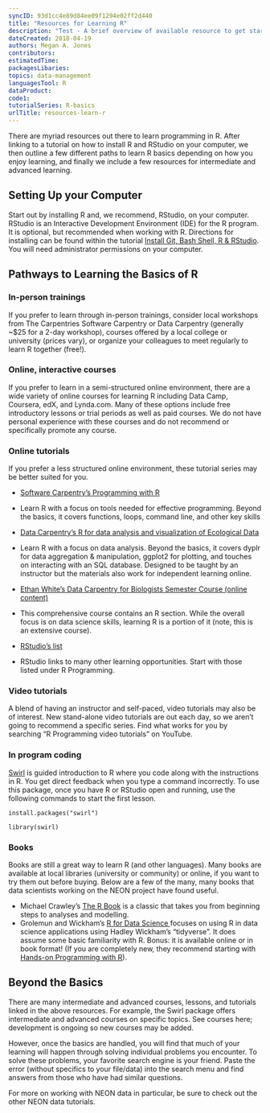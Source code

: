 ```yaml
---
syncID: 93d1cc4e89d84ee09f1294e02ff2d440
title: "Resources for Learning R"
description: "Test - A brief overview of available resource to get started learning R."
dateCreated: 2018-04-19
authors: Megan A. Jones
contributors:
estimatedTime:
packagesLibaries:
topics: data-management
languagesTool: R
dataProduct:
code1:
tutorialSeries: R-basics
urlTitle: resources-learn-r
---
```




There are myriad resources out there to learn programming in R. After linking to
a tutorial on how to install R and RStudio on your computer, we then outline a
few different paths to learn R basics depending on how you enjoy learning, and
finally we include a few resources for intermediate and advanced learning.

## Setting Up your Computer

Start out by installing R and, we recommend, RStudio, on your computer. RStudio
is an Interactive Development Environment (IDE) for the R program.  It
is optional, but recommended when working with R. Directions
for installing can be found within the tutorial
<a href="https://www.neonscience.org/setup-git-bash-rstudio" target="_blank">Install Git, Bash Shell, R & RStudio</a>.
You will need administrator permissions on your computer.


## Pathways to Learning the Basics of R

### In-person trainings
If you prefer to learn through in-person trainings, consider local workshops
from The Carpentries Software Carpentry or Data Carpentry (generally ~$25 for a
2-day workshop), courses offered by a local college or university (prices vary),
or organize your colleagues to meet regularly to learn R together (free!).

### Online, interactive courses
If you prefer to learn in a semi-structured online environment, there are a wide
variety of online courses for learning R including Data Camp, Coursera, edX, and
Lynda.com. Many of these options include free introductory lessons or trial
periods as well as paid courses. We do not have personal experience with
these courses and do not recommend or specifically promote any course.

### Online tutorials
If you prefer a less structured online environment, these tutorial series may be
better suited for you.

* <a href="http://swcarpentry.github.io/r-novice-inflammation/" target="_blank"> Software Carpentry’s Programming with R</a>
 - Learn R with a focus on tools needed for effective programming. Beyond the
basics, it covers functions, loops, command line, and other key skills
* <a href="http://www.datacarpentry.org/R-ecology-lesson/" target="_blank"> Data Carpentry’s R for data analysis and visualization of Ecological Data</a>
 - Learn R with a focus on data analysis. Beyond the basics, it covers dyplr for
data aggregation & manipulation, ggplot2 for plotting, and touches on interacting
with an SQL database. Designed to be taught by an instructor but the materials also work for independent learning online.
* <a href="http://www.datacarpentry.org/semester-biology/" target="_blank">Ethan White’s Data Carpentry for Biologists Semester Course (online content)</a>
 - This comprehensive course contains an R section. While the overall focus is on
data science skills, learning R is a portion of it (note, this is an extensive
course).
* <a href="https://www.rstudio.com/online-learning/" target="_blank">RStudio’s list</a>
 - RStudio links to many other learning opportunities. Start with those listed under R Programming.

### Video tutorials
A blend of having an instructor and self-paced, video tutorials may also be of
interest.  New stand-alone video tutorials are out each day, so we aren’t going
to recommend a specific series.  Find what works for you by searching
“R Programming video tutorials” on YouTube.

### In program coding

<a href="http://swirlstats.com/students.html" target="_blank">Swirl</a>
is guided introduction to R where you code along with the instructions in R. You
get direct feedback when you type a command incorrectly. To use this package,
once you have R or RStudio open and running, use the following commands to start
the first lesson.

`install.packages("swirl")`

`library(swirl)`


### Books

Books are still a great way to learn R (and other languages). Many books are
available at local libraries (university or community) or online, if you want to
try them out before buying. Below are a few of the many, many books that data
scientists working on the NEON project have found useful.

* Michael Crawley’s <a href="https://www.wiley.com/en-us/The+R+Book%2C+2nd+Edition-p-9780470973929" target="_blank">The R Book</a>
is a classic that takes you from beginning steps to analyses and modelling.
* Grolemun and Wickham’s <a href="http://r4ds.had.co.nz/" target="_blank">R for Data Science </a>
focuses on using R in data science applications using Hadley Wickham’s “tidyverse”. It does assume some basic familiarity with R.  Bonus: it is available online or in book format!
(If you are completely new, they recommend starting with
<a href="http://shop.oreilly.com/product/0636920028574.do" target="_blank"> Hands-on Programming with R</a>).

## Beyond the Basics

There are many intermediate and advanced courses, lessons, and tutorials linked
in the above resources. For example, the Swirl package offers intermediate and
advanced courses on specific topics. See courses here; development is ongoing so
new courses may be added.

However, once the basics are handled, you will find that much of your learning
will happen through solving individual problems you encounter. To solve these
problems, your favorite search engine is your friend. Paste the error (without
specifics to your file/data) into the search menu and find answers from those
who have had similar questions.

For more on working with NEON data in particular, be sure to check out the other
NEON data tutorials.
